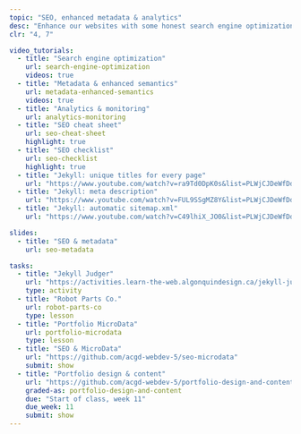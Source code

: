 ```yaml
---
topic: "SEO, enhanced metadata & analytics"
desc: "Enhance our websites with some honest search engine optimization, social media metadata & tracking analytics."
clr: "4, 7"

video_tutorials:
  - title: "Search engine optimization"
    url: search-engine-optimization
    videos: true
  - title: "Metadata & enhanced semantics"
    url: metadata-enhanced-semantics
    videos: true
  - title: "Analytics & monitoring"
    url: analytics-monitoring
  - title: "SEO cheat sheet"
    url: seo-cheat-sheet
    highlight: true
  - title: "SEO checklist"
    url: seo-checklist
    highlight: true
  - title: "Jekyll: unique titles for every page"
    url: "https://www.youtube.com/watch?v=ra9Td0DpK0s&list=PLWjCJDeWfDdfVEcLGAfdJn_HXyM4Y7_k-&index=31"
  - title: "Jekyll: meta description"
    url: "https://www.youtube.com/watch?v=FUL9SSgMZ8Y&list=PLWjCJDeWfDdfVEcLGAfdJn_HXyM4Y7_k-&index=32"
  - title: "Jekyll: automatic sitemap.xml"
    url: "https://www.youtube.com/watch?v=C49lhiX_JO0&list=PLWjCJDeWfDdfVEcLGAfdJn_HXyM4Y7_k-&index=33"

slides:
  - title: "SEO & metadata"
    url: seo-metadata

tasks:
  - title: "Jekyll Judger"
    url: "https://activities.learn-the-web.algonquindesign.ca/jekyll-judger/"
    type: activity
  - title: "Robot Parts Co."
    url: robot-parts-co
    type: lesson
  - title: "Portfolio MicroData"
    url: portfolio-microdata
    type: lesson
  - title: "SEO & MicroData"
    url: "https://github.com/acgd-webdev-5/seo-microdata"
    submit: show
  - title: "Portfolio design & content"
    url: "https://github.com/acgd-webdev-5/portfolio-design-and-content"
    graded-as: portfolio-design-and-content
    due: "Start of class, week 11"
    due_week: 11
    submit: show
---
```


